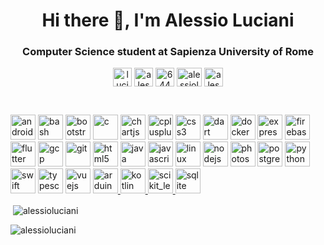 <h1 align="center">Hi there 👋, I'm Alessio Luciani</h1>
<h3 align="center">Computer Science student at Sapienza University of Rome</h3>


<p align="center">
<a href="https://twitter.com/lucianialessio" target="blank"><img align="center" src="https://cdn.jsdelivr.net/npm/simple-icons@3.0.1/icons/twitter.svg" alt="lucianialessio" height="30" width="30" /></a>
<a href="https://linkedin.com/in/alessioluciani" target="blank"><img align="center" src="https://cdn.jsdelivr.net/npm/simple-icons@3.0.1/icons/linkedin.svg" alt="alessioluciani" height="30" width="30" /></a>
<a href="https://stackoverflow.com/users/6445781" target="blank"><img align="center" src="https://cdn.jsdelivr.net/npm/simple-icons@3.0.1/icons/stackoverflow.svg" alt="6445781" height="30" width="30" /></a>
<a href="https://kaggle.com/alessioluciani" target="blank"><img align="center" src="https://cdn.jsdelivr.net/npm/simple-icons@3.0.1/icons/kaggle.svg" alt="alessioluciani" height="30" width="40" /></a>
<a href="https://instagram.com/alessio_luciani" target="blank"><img align="center" src="https://cdn.jsdelivr.net/npm/simple-icons@3.0.1/icons/instagram.svg" alt="alessio_luciani" height="30" width="30" /></a>
</p>

<br>

<p align="left"><img src="https://devicons.github.io/devicon/devicon.git/icons/android/android-original-wordmark.svg" alt="android" width="40" height="40"/> <img src="https://www.vectorlogo.zone/logos/gnu_bash/gnu_bash-icon.svg" alt="bash" width="40" height="40"/> <img src="https://devicons.github.io/devicon/devicon.git/icons/bootstrap/bootstrap-plain.svg" alt="bootstrap" width="40" height="40"/> <img src="https://devicons.github.io/devicon/devicon.git/icons/c/c-original.svg" alt="c" width="40" height="40"/> <img src="https://www.chartjs.org/media/logo-title.svg" alt="chartjs" width="40" height="40"/> <img src="https://devicons.github.io/devicon/devicon.git/icons/cplusplus/cplusplus-original.svg" alt="cplusplus" width="40" height="40"/> <img src="https://devicons.github.io/devicon/devicon.git/icons/css3/css3-original-wordmark.svg" alt="css3" width="40" height="40"/> <img src="https://www.vectorlogo.zone/logos/dartlang/dartlang-icon.svg" alt="dart" width="40" height="40"/> <img src="https://devicons.github.io/devicon/devicon.git/icons/docker/docker-original-wordmark.svg" alt="docker" width="40" height="40"/> <img src="https://devicons.github.io/devicon/devicon.git/icons/express/express-original-wordmark.svg" alt="express" width="40" height="40"/> <img src="https://www.vectorlogo.zone/logos/firebase/firebase-icon.svg" alt="firebase" width="40" height="40"/> <img src="https://www.vectorlogo.zone/logos/flutterio/flutterio-icon.svg" alt="flutter" width="40" height="40"/> <img src="https://www.vectorlogo.zone/logos/google_cloud/google_cloud-icon.svg" alt="gcp" width="40" height="40"/> <img src="https://www.vectorlogo.zone/logos/git-scm/git-scm-icon.svg" alt="git" width="40" height="40"/> <img src="https://devicons.github.io/devicon/devicon.git/icons/html5/html5-original-wordmark.svg" alt="html5" width="40" height="40"/> <img src="https://devicons.github.io/devicon/devicon.git/icons/java/java-original-wordmark.svg" alt="java" width="40" height="40"/> <img src="https://devicons.github.io/devicon/devicon.git/icons/javascript/javascript-original.svg" alt="javascript" width="40" height="40"/> <img src="https://devicons.github.io/devicon/devicon.git/icons/linux/linux-original.svg" alt="linux" width="40" height="40"/> <img src="https://devicons.github.io/devicon/devicon.git/icons/nodejs/nodejs-original-wordmark.svg" alt="nodejs" width="40" height="40"/> <img src="https://devicons.github.io/devicon/devicon.git/icons/photoshop/photoshop-plain.svg" alt="photoshop" width="40" height="40"/> <img src="https://devicons.github.io/devicon/devicon.git/icons/postgresql/postgresql-original-wordmark.svg" alt="postgresql" width="40" height="40"/> <img src="https://devicons.github.io/devicon/devicon.git/icons/python/python-original.svg" alt="python" width="40" height="40"/> <img src="https://devicons.github.io/devicon/devicon.git/icons/swift/swift-original-wordmark.svg" alt="swift" width="40" height="40"/> <img src="https://devicons.github.io/devicon/devicon.git/icons/typescript/typescript-original.svg" alt="typescript" width="40" height="40"/> <img src="https://devicons.github.io/devicon/devicon.git/icons/vuejs/vuejs-original-wordmark.svg" alt="vuejs" width="40" height="40"/>
<a href="https://www.arduino.cc/" target="_blank"> <img src="https://cdn.worldvectorlogo.com/logos/arduino-1.svg" alt="arduino" width="40" height="40"/> </a> <a href="https://kotlinlang.org" target="_blank"> <img src="https://www.vectorlogo.zone/logos/kotlinlang/kotlinlang-icon.svg" alt="kotlin" width="40" height="40"/> </a> <a href="https://scikit-learn.org/" target="_blank"> <img src="https://upload.wikimedia.org/wikipedia/commons/0/05/Scikit_learn_logo_small.svg" alt="scikit_learn" width="40" height="40"/> </a> <a href="https://www.sqlite.org/" target="_blank"> <img src="https://www.vectorlogo.zone/logos/sqlite/sqlite-icon.svg" alt="sqlite" width="40" height="40"/> </a></p>
<!--
<p><img align="left" src="https://github-readme-stats.vercel.app/api/top-langs/?username=alessioluciani&layout=compact&hide=html" alt="alessioluciani" /></p>
-->

<p>&nbsp;<img align="center" src="https://github-readme-stats.vercel.app/api?username=alessioluciani&show_icons=true" alt="alessioluciani" /></p>





<!-- <p align="left"> <a href="https://github.com/ryo-ma/github-profile-trophy"><img src="https://github-profile-trophy.vercel.app/?username=alessioluciani" alt="alessioluciani" /></a> </p>-->

<p><img align="center" src="https://github-readme-streak-stats.herokuapp.com/?user=alessioluciani&" alt="alessioluciani" /></p>
